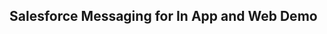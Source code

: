 <html title="Salesforce MIAW Live Chat Demo">
	<head>
		<meta name="viewport" content="img-src 'self' width=device-width, initial-scale=1, minimum-scale=1">
	</head>
<body>
	<h2> Salesforce Messaging for In App and Web Demo </h2>
<script type='text/javascript'>
	function initEmbeddedMessaging() {
		try {
			embeddedservice_bootstrap.settings.language = 'en_US';
			embeddedservice_bootstrap.init(
				'00Ddu000007a7wb',
				'MIAW_Live_Chat',
				'https://kaplaninternational--nikunjdev.sandbox.my.site.com/ESWMIAWLiveChat1749665278872',
				{
					scrt2URL: 'https://kaplaninternational--nikunjdev.sandbox.my.salesforce-scrt.com'
				}
			);
		} catch (err) {
			console.error('Error loading Embedded Messaging: ', err);
		}
	};
</script>
	
<script type='text/javascript' src='https://kaplaninternational--nikunjdev.sandbox.my.site.com/ESWMIAWLiveChat1749665278872/assets/js/bootstrap.min.js' onload='initEmbeddedMessaging()'>
</script>
</body>
</html>

